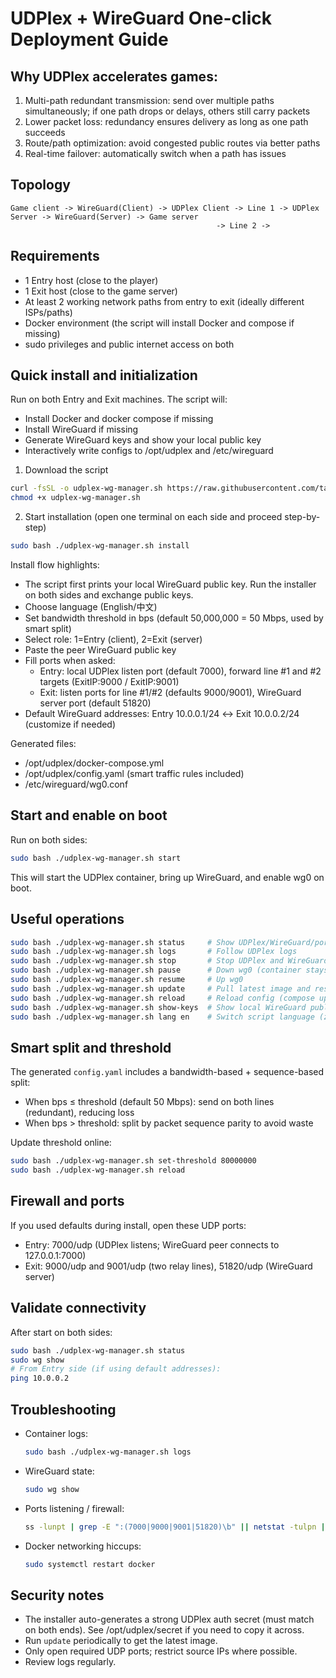 # UDPlex + WireGuard One-click Deployment Guide

## Why UDPlex accelerates games:

1. Multi-path redundant transmission: send over multiple paths simultaneously; if one path drops or delays, others still carry packets
2. Lower packet loss: redundancy ensures delivery as long as one path succeeds
3. Route/path optimization: avoid congested public routes via better paths
4. Real-time failover: automatically switch when a path has issues

## Topology

```
Game client -> WireGuard(Client) -> UDPlex Client -> Line 1 -> UDPlex Server -> WireGuard(Server) -> Game server
                                              -> Line 2 ->
```

## Requirements

- 1 Entry host (close to the player)
- 1 Exit host (close to the game server)
- At least 2 working network paths from entry to exit (ideally different ISPs/paths)
- Docker environment (the script will install Docker and compose if missing)
- sudo privileges and public internet access on both

## Quick install and initialization

Run on both Entry and Exit machines. The script will:
- Install Docker and docker compose if missing
- Install WireGuard if missing
- Generate WireGuard keys and show your local public key
- Interactively write configs to /opt/udplex and /etc/wireguard

1) Download the script

```bash
curl -fsSL -o udplex-wg-manager.sh https://raw.githubusercontent.com/tao08141/UDPlex/master/udplex-wg-manager.sh
chmod +x udplex-wg-manager.sh
```

2) Start installation (open one terminal on each side and proceed step-by-step)

```bash
sudo bash ./udplex-wg-manager.sh install
```

Install flow highlights:
- The script first prints your local WireGuard public key. Run the installer on both sides and exchange public keys.
- Choose language (English/中文)
- Set bandwidth threshold in bps (default 50,000,000 = 50 Mbps, used by smart split)
- Select role: 1=Entry (client), 2=Exit (server)
- Paste the peer WireGuard public key
- Fill ports when asked:
  - Entry: local UDPlex listen port (default 7000), forward line #1 and #2 targets (ExitIP:9000 / ExitIP:9001)
  - Exit: listen ports for line #1/#2 (defaults 9000/9001), WireGuard server port (default 51820)
- Default WireGuard addresses: Entry 10.0.0.1/24 ↔ Exit 10.0.0.2/24 (customize if needed)

Generated files:
- /opt/udplex/docker-compose.yml
- /opt/udplex/config.yaml (smart traffic rules included)
- /etc/wireguard/wg0.conf

## Start and enable on boot

Run on both sides:

```bash
sudo bash ./udplex-wg-manager.sh start
```

This will start the UDPlex container, bring up WireGuard, and enable wg0 on boot.

## Useful operations

```bash
sudo bash ./udplex-wg-manager.sh status     # Show UDPlex/WireGuard/ports
sudo bash ./udplex-wg-manager.sh logs       # Follow UDPlex logs
sudo bash ./udplex-wg-manager.sh stop       # Stop UDPlex and WireGuard
sudo bash ./udplex-wg-manager.sh pause      # Down wg0 (container stays up)
sudo bash ./udplex-wg-manager.sh resume     # Up wg0
sudo bash ./udplex-wg-manager.sh update     # Pull latest image and restart container
sudo bash ./udplex-wg-manager.sh reload     # Reload config (compose up -d)
sudo bash ./udplex-wg-manager.sh show-keys  # Show local WireGuard public key
sudo bash ./udplex-wg-manager.sh lang en    # Switch script language (zh/en)
```

## Smart split and threshold

The generated `config.yaml` includes a bandwidth-based + sequence-based split:
- When bps ≤ threshold (default 50 Mbps): send on both lines (redundant), reducing loss
- When bps > threshold: split by packet sequence parity to avoid waste

Update threshold online:

```bash
sudo bash ./udplex-wg-manager.sh set-threshold 80000000
sudo bash ./udplex-wg-manager.sh reload
```

## Firewall and ports

If you used defaults during install, open these UDP ports:
- Entry: 7000/udp (UDPlex listens; WireGuard peer connects to 127.0.0.1:7000)
- Exit: 9000/udp and 9001/udp (two relay lines), 51820/udp (WireGuard server)

## Validate connectivity

After start on both sides:

```bash
sudo bash ./udplex-wg-manager.sh status
sudo wg show
# From Entry side (if using default addresses):
ping 10.0.0.2
```

## Troubleshooting

- Container logs:
  ```bash
  sudo bash ./udplex-wg-manager.sh logs
  ```
- WireGuard state:
  ```bash
  sudo wg show
  ```
- Ports listening / firewall:
  ```bash
  ss -lunpt | grep -E ":(7000|9000|9001|51820)\b" || netstat -tulpn | grep -E ":(7000|9000|9001|51820)\b"
  ```
- Docker networking hiccups:
  ```bash
  sudo systemctl restart docker
  ```

## Security notes

- The installer auto-generates a strong UDPlex auth secret (must match on both ends). See /opt/udplex/secret if you need to copy it across.
- Run `update` periodically to get the latest image.
- Only open required UDP ports; restrict source IPs where possible.
- Review logs regularly.
